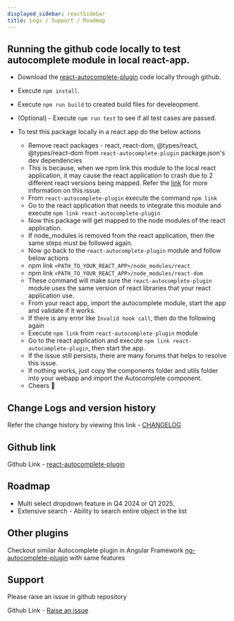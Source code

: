 ```yaml
---
displayed_sidebar: reactSidebar
title: Logs / Support / Roadmap
---
```


## Running the github code locally to test autocomplete module in local react-app.

- Download the [react-autocomplete-plugin](https://github.com/nodeworld/react-autocomplete-plugin) code locally through github.

- Execute `npm install`.

- Execute `npm run build` to created build files for develeopment.

- (Optional) - Execute `npm run test` to see if all test cases are passed.

- To test this package locally in a react app do the below actions

    - Remove react packages - react, react-dom, @types/react, @types/react-dom from `react-autocomplete-plugin` package.json's dev dependencies
    - This is because, when we npm link this module to the local react application, it may cause the react application to crash due to 2 different react versions being mapped. Refer the [link](https://legacy.reactjs.org/warnings/invalid-hook-call-warning.html) for more information on this issue.
    - From `react-autocomplete-plugin` execute the command `npm link`
    - Go to the react application that needs to integrate this module and execute `npm link react-autocomplete-plugin`
    - Now this package will get mapped to the node modules of the react application.
    - If node_modules is removed from the react application, then the same steps must be followed again.
    - Now go back to the `react-autocomplete-plugin` module and follow below actions
    - npm link `<PATH_TO_YOUR_REACT_APP>/node_modules/react`
    - npm link `<PATH_TO_YOUR_REACT_APP>/node_modules/react-dom`
    - These command will make sure the `react-autocomplete-plugin` module uses the same version of react libraries that your react application use.
    - From your react app, import the autocomplete module, start the app and validate if it works.
    - If there is any error like `Invalid hook call`, then do the following again
    - Execute `npm link` from `react-autocomplete-plugin` module
    - Go to the react application and execute `npm link react-autocomplete-plugin`, then start the app.
    - If the issue still persists, there are many forums that helps to resolve this issue.
    - If nothing works, just copy the components folder and utils folder into your webapp and import the Autocomplete component.
    - Cheers 👋

## Change Logs and version history

Refer the change history by viewing this link - [CHANGELOG](https://github.com/nodeworld/react-autocomplete-plugin/blob/release/CHANGELOG.md)


## Github link

Github Link - [react-autocomplete-plugin](https://github.com/nodeworld/react-autocomplete-plugin)

## Roadmap

- Multi select dropdown feature in Q4 2024 or Q1 2025.
- Extensive search - Ability to search entire object in the list

## Other plugins

Checkout similar Autocomplete plugin in Angular Framework [ng-autocomplete-plugin](https://www.npmjs.com/package/ng-autocomplete-plugin) with same features

## Support

Please raise an issue in github repository

Github Link - [Raise an issue](https://github.com/nodeworld/react-autocomplete-plugin/issues)
